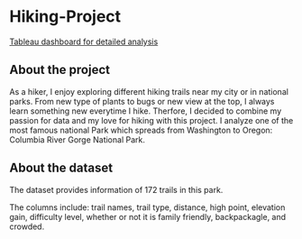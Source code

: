 # Hiking-Project
[Tableau dashboard for detailed analysis](https://public.tableau.com/app/profile/hannah.pham.analysis/viz/HikingTrailsinColumbiaRiverGorge/Dashboard6)

## About the project
As a hiker, I enjoy exploring different hiking trails near my city or in national parks. From new type of plants to bugs or new view at the top, I always learn something new everytime I hike. Therfore, I decided to combine my passion for data and my love for hiking with this project. I analyze one of the most famous national Park which spreads from Washington to Oregon: Columbia River Gorge National Park.

## About the dataset
The dataset provides information of 172 trails in this park. 

The columns include: trail names, trail type, distance, high point, elevation gain, difficulty level, whether or not it is family friendly, backpackagle, and crowded. 
